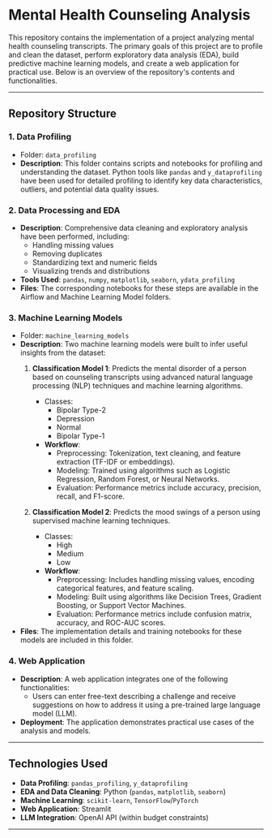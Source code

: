 # Mental Health Counseling Analysis

This repository contains the implementation of a project analyzing mental health counseling transcripts. The primary goals of this project are to profile and clean the dataset, perform exploratory data analysis (EDA), build predictive machine learning models, and create a web application for practical use. Below is an overview of the repository's contents and functionalities.

---

## Repository Structure

### 1. **Data Profiling**
- Folder: `data_profiling`
- **Description**: This folder contains scripts and notebooks for profiling and understanding the dataset. Python tools like `pandas` and `y_dataprofiling` have been used for detailed profiling to identify key data characteristics, outliers, and potential data quality issues.

### 2. **Data Processing and EDA**
- **Description**: Comprehensive data cleaning and exploratory analysis have been performed, including:
  - Handling missing values
  - Removing duplicates
  - Standardizing text and numeric fields
  - Visualizing trends and distributions
- **Tools Used**: `pandas`, `numpy`, `matplotlib`, `seaborn`, `ydata_profiling`
- **Files**: The corresponding notebooks for these steps are available in the Airflow and Machine Learning Model folders.

### 3. **Machine Learning Models**
- Folder: `machine_learning_models`
- **Description**: Two machine learning models were built to infer useful insights from the dataset:
  1. **Classification Model 1**: Predicts the mental disorder of a person based on counseling transcripts using advanced natural language processing (NLP) techniques and machine learning algorithms.
     - Classes:
       - Bipolar Type-2
       - Depression
       - Normal
       - Bipolar Type-1
     - **Workflow**:
       - Preprocessing: Tokenization, text cleaning, and feature extraction (TF-IDF or embeddings).
       - Modeling: Trained using algorithms such as Logistic Regression, Random Forest, or Neural Networks.
       - Evaluation: Performance metrics include accuracy, precision, recall, and F1-score.
      
         
  2. **Classification Model 2**: Predicts the mood swings of a person using supervised machine learning techniques.
     - Classes:
       - High
       - Medium
       - Low
     - **Workflow**:
       - Preprocessing: Includes handling missing values, encoding categorical features, and feature scaling.
       - Modeling: Built using algorithms like Decision Trees, Gradient Boosting, or Support Vector Machines.
       - Evaluation: Performance metrics include confusion matrix, accuracy, and ROC-AUC scores.
- **Files**: The implementation details and training notebooks for these models are included in this folder.




### 4. **Web Application**
- **Description**: A web application integrates one of the following functionalities:
  - Users can enter free-text describing a challenge and receive suggestions on how to address it using a pre-trained large language model (LLM).
- **Deployment**: The application demonstrates practical use cases of the analysis and models.

---

## Technologies Used
- **Data Profiling**: `pandas_profiling`, `y_dataprofiling`
- **EDA and Data Cleaning**: Python (`pandas`, `matplotlib`, `seaborn`)
- **Machine Learning**: `scikit-learn`, `TensorFlow`/`PyTorch`
- **Web Application**: Streamlit
- **LLM Integration**: OpenAI API (within budget constraints)

---


